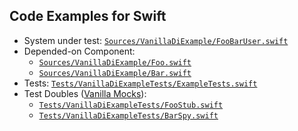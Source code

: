Code Examples for Swift
-----------------------

* System under test: [`Sources/VanillaDiExample/FooBarUser.swift`](./example/Sources/VanillaDiExample/FooBarUser.swift)
* Depended-on Component:
    * [`Sources/VanillaDiExample/Foo.swift`](./example/Sources/VanillaDiExample/Foo.swift)
    * [`Sources/VanillaDiExample/Bar.swift`](./example/Sources/VanillaDiExample/Bar.swift)
* Tests: [`Tests/VanillaDiExampleTests/ExampleTests.swift`](./example/Tests/VanillaDiExampleTests/ExampleTests.swift)
* Test Doubles ([Vanilla Mocks](https://github.com/vanilla-manifesto/vanilla-mock-manifesto)):
    * [`Tests/VanillaDiExampleTests/FooStub.swift`](./example/Tests/VanillaDiExampleTests/FooStub.swift)
    * [`Tests/VanillaDiExampleTests/BarSpy.swift`](./example/Tests/VanillaDiExampleTests/BarSpy.swift)
